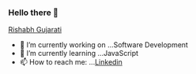 ### Hello there 👋
[Rishabh Gujarati](giphy.gif)
- 🔭 I’m currently working on ...Software Development
- 🌱 I’m currently learning ...JavaScript
- 📫 How to reach me: ...[Linkedin](https://www.linkedin.com/in/rishabhgujarati/)

